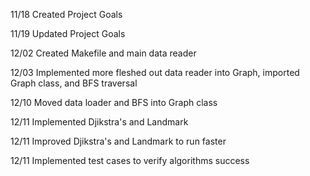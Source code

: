 11/18 Created Project Goals

11/19 Updated Project Goals

12/02 Created Makefile and main data reader

12/03 Implemented more fleshed out data reader into Graph, imported Graph class, and BFS traversal

12/10 Moved data loader and BFS into Graph class

12/11 Implemented Djikstra's and Landmark

12/11 Improved Djikstra's and Landmark to run faster

12/11 Implemented test cases to verify algorithms success
